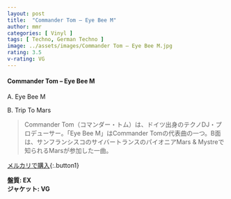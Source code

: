 ```yaml
---
layout: post
title:  "Commander Tom – Eye Bee M"
author: mmr
categories: [ Vinyl ]
tags: [ Techno, German Techno ]
image: ../assets/images/Commander Tom – Eye Bee M.jpg
rating: 3.5
v-rating: VG
---
```


#### Commander Tom – Eye Bee M

A. Eye Bee M

B. Trip To Mars

> Commander Tom（コマンダー・トム）は、ドイツ出身のテクノDJ・プロデューサー。「Eye Bee M」はCommander Tomの代表曲の一つ。B面は、サンフランシスコのサイバートランスのパイオニアMars & Mystreで知られるMarsが参加した一曲。

[メルカリで購入](https://jp.mercari.com/item/m76767302335){:.button1}

<div class="mt-4 mb-4 d-flex align-items-center">
<strong class="mr-1">盤質: EX</strong>
</div>
<div class="mt-4 mb-4 d-flex align-items-center">
<strong class="mr-1">ジャケット: VG</strong>
</div>
